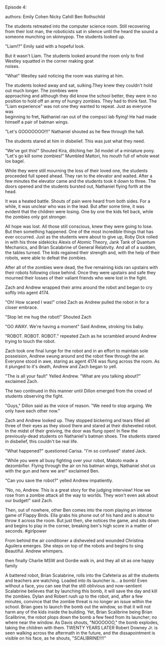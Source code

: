 Episode 4:

authors:
Emily Cohen 
Nicky Cahill
Ben Rothschild

  The students retreated into the computer science room. Still recovering from their lost man, the roboticists sat in   silence until the heard the sound a someone munching on skinnypop. The students looked up.
  
  "Liam!?" Emily said with a hopeful look.
  
  But it wasn't Liam. The students looked around the room only to find Westley squatted in the corner making goat   
  noises.

 "What" Westley said noticing the room was stairing at him. 
 
  The students looked away and sat, sulking.They knew they couldn't hold out much longer. The zombies were   
  approaching and although they did know the  school better, they were in no position to hold off an army of hungry 
  zombies. They had to think fast. The "Liam experience" was not one they wanted to repeat. Just as everyone was   
  beginning to fret, Nathaniel ran out of the  compsci lab flying! He had made himself a pair of batman wings.
  
  "Let's GOOOOOOO!!!" Nathaniel shouted as he flew through the hall. 
  
  The students stared at him in disbelief. This was just what they need. 
  
  "We've got this!" Shouted Kira, ditching her 3d model of a miniature pony. 
  "Let's go kill some zombies!" Mumbled Mattori, his mouth full of whole weat lox bagel. 
  
  While they were still mourning the loss of their loved one, the students proceeded full speed ahead. They
  ran to the elevator and waited. After a few minutes the elevator came and the students took it down to three.
  The doors opened and the students bursted out, Nathaniel flying forth at the head. 
  
  It was a heated battle. Shouts of pain were heard from both sides. For a while, it was unclear who was 
  in the lead. But after some time, it was evident that the children were losing. One by one the kids fell back, 
  while the zombies only got stronger. 
  
  All hope was lost. All those still conscious, knew they were going to lose. But then something happened. One of the
  most incredible things that has ever occurred. Just as the students were about to give up, Roby Dick rolled in
  with his three sidekicks Alexis of Atomic Theory, Jank Tank of Quantum Mechanics, and Brian Scalabrine of General Relativity. And all of a sudden, the tables turned. The 
  kids regained their strength and, with the help of their robots, were able to defeat the zombies. 
  
  After all of the zombies were dead, the five remaining kids ran upstairs with their robots following close behind. 
  Once they were upstairs and safe they mourned their losses of their valiant friends who were lost in the fight.

  Zach and Andrew wrapped their arms around the robot and began to cry softly into agent 4174.
  
  "Oh! How scared I was!" cried Zach as Andrew pulled the robot in for a closer embrace. 

  "Stop let me hug the robot!" Shouted Zach
  
  "GO AWAY. We're having a moment"  Said Andrew, stroking his baby.
  
  "ROBOT. ROBOT. ROBOT." repeated Zach as he scrambled around Andrew trying to touch the robot. 
  
  Zach took one final lunge for the robot and in an effort to maintain sole posseision, Andrew swung around and the robot flew through the air. Everyone stood in awe, staring as agent 4174 was flung across the room. As it plunged to it's death, Andrew and Zach began to yell.
  
  "The is all your fault" Yelled Andrew.
  "What are you talking about?" exclaimed Zach.
  
  The two continued in this manner until Dillon emerged from the crowd of students observing the fight. 
  
  "Guys," Dillon said as the voice of reason. "We need to stop arguing. We only have each other now." 
  
  Zach and Andrew looked up. They stopped bickering and tears filled all three of their eyes as they stood there and stared at their disheveled robot. In the midst of their greiving, the door was flung open! In flew the previously-dead students on Nathaniel's batman shoes. The students stared in disbelief, this couldn't be real life. 

  "What happened?" questioned Carisa. 
  "I'm so confused" stated Jack. 
  
  "While you were all busy fighting over your robot, Makoto made a dezombifier. Flying through the air on his batman wings, Nathaniel shot us with the gun and here we are!" exclaimed Ben. 
  
  "Can you save the robot?" yelled Andrew impatiently.
  
  "No, no, Andrew. This is a great story for the judging interview! How we rose from a zombie attack all the way to worlds. They won't even ask about our budget!" said Zach.
  
  Then, out of nowhere, other Ben comes into the room playing an intense game of Flappy Birds. Ella grabs his phone out of his hand and is about to throw it across the room. But just then, she notices the game, and sits down and begins to play in the corner, breaking ben's high score in a matter of seconds. #girlpower
  
  From behind the air conditioner a disheveled and wounded Christina Aguilera emerges. She steps on top of the robots and begins to sing Beautiful. Andrew whimpers.

then finally Charlie MSW and Gordie walk in, and they all sit as one happy family

A battered robot, Brian Scalabrine, rolls into the Cafeteria as all the students and teachers are watching. Loaded into its launcher is... a bomb! Even without a face, you can see that the still oblivious and now-sentient Scalabrine believes that by launching this bomb, it will save the day and kill the zombies. Dylan and Robert rush up to the robot, and, after a few minutes, convince that the zombie threat is no longer an issue within the school. Brian goes to launch the bomb out the window, so that it will not harm any of the kids inside the building. Yet, Brian Scalibrine being Brian Scalibrine, the robot plops down the bomb a few feed from its launcher; no where near the window. As Davis shouts, "NOOOOOO," the bomb explodes, taking the children with them. 
TWENTY YEARS LATER
Robert Downey Jr. is seen walking across the aftermath in the future, and the dissapointment is visible on his face, as he shouts, "SCALIBRINE!!!!"
  

